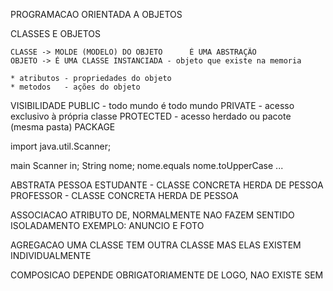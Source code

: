 
PROGRAMACAO ORIENTADA A OBJETOS

CLASSES E OBJETOS

    CLASSE -> MOLDE (MODELO) DO OBJETO      É UMA ABSTRAÇÃO
    OBJETO -> É UMA CLASSE INSTANCIADA - objeto que existe na memoria

    * atributos - propriedades do objeto
    * metodos   - ações do objeto

VISIBILIDADE
    PUBLIC  - todo mundo é todo mundo
    PRIVATE - acesso exclusivo à própria classe
    PROTECTED   - acesso herdado ou pacote (mesma pasta)
    PACKAGE    


import java.util.Scanner;

main
    Scanner in;
    String nome;        nome.equals
                        nome.toUpperCase
                        ...


ABSTRATA PESSOA
    ESTUDANTE - CLASSE CONCRETA HERDA DE PESSOA
    PROFESSOR - CLASSE CONCRETA HERDA DE PESSOA


ASSOCIACAO
    ATRIBUTO DE, NORMALMENTE NAO FAZEM SENTIDO ISOLADAMENTO
    EXEMPLO: ANUNCIO E FOTO

AGREGACAO
    UMA CLASSE TEM OUTRA CLASSE
    MAS ELAS EXISTEM INDIVIDUALMENTE

COMPOSICAO
    DEPENDE OBRIGATORIAMENTE DE
    LOGO, NAO EXISTE SEM





